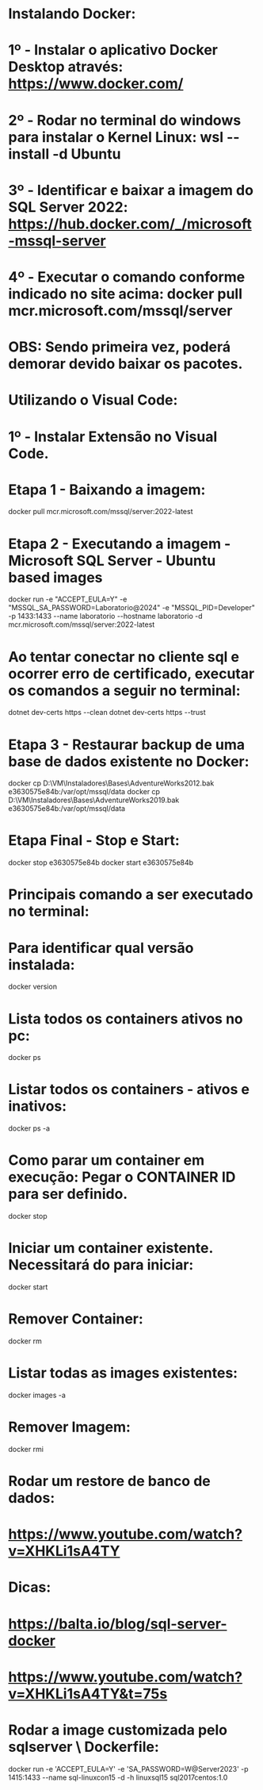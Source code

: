 #
# Instalando Docker:
#   1º - Instalar o aplicativo Docker Desktop através: https://www.docker.com/
#   2º - Rodar no terminal do windows para instalar o Kernel Linux: wsl --install -d Ubuntu
#   3º - Identificar e baixar a imagem do SQL Server 2022: https://hub.docker.com/_/microsoft-mssql-server
#   4º - Executar o comando conforme indicado no site acima: docker pull mcr.microsoft.com/mssql/server
#		OBS: Sendo primeira vez, poderá demorar devido baixar os pacotes.
#

# Utilizando o Visual Code:
#   1º - Instalar Extensão no Visual Code.
#

# Etapa 1 - Baixando a imagem:
docker pull mcr.microsoft.com/mssql/server:2022-latest

# Etapa 2 - Executando a imagem - Microsoft SQL Server - Ubuntu based images
docker run -e "ACCEPT_EULA=Y" -e "MSSQL_SA_PASSWORD=Laboratorio@2024" -e "MSSQL_PID=Developer" -p 1433:1433  --name laboratorio --hostname laboratorio -d mcr.microsoft.com/mssql/server:2022-latest

# Ao tentar conectar no cliente sql e ocorrer erro de certificado, executar os comandos a seguir no terminal:
dotnet dev-certs https --clean
dotnet dev-certs https --trust

# Etapa 3 - Restaurar backup de uma base de dados existente no Docker:
docker cp D:\VM\Instaladores\Bases\AdventureWorks2012.bak e3630575e84b:/var/opt/mssql/data
docker cp D:\VM\Instaladores\Bases\AdventureWorks2019.bak e3630575e84b:/var/opt/mssql/data

# Etapa Final - Stop e Start:
docker stop e3630575e84b
docker start e3630575e84b



# ##################################################
# Principais comando a ser executado no terminal:
# ##################################################

# Para identificar qual versão instalada:
docker version

# Lista todos os containers ativos no pc:
docker ps

# Listar todos os containers - ativos e inativos:
docker ps -a

# Como parar um container em execução: Pegar o CONTAINER ID para ser definido.
docker stop <CONTAINER ID>

# Iniciar um container existente. Necessitará do <CONTAINER ID> para iniciar:
docker start <CONTAINER ID>

# Remover Container:
docker rm <CONTAINER ID>

# Listar todas as images existentes:
docker images -a

# Remover Imagem:
docker rmi <IMAGE ID>



# Rodar um restore de banco de dados:
# https://www.youtube.com/watch?v=XHKLi1sA4TY

# Dicas:
# https://balta.io/blog/sql-server-docker
# https://www.youtube.com/watch?v=XHKLi1sA4TY&t=75s


# Rodar a image customizada pelo sqlserver \ Dockerfile:
docker run -e 'ACCEPT_EULA=Y' -e 'SA_PASSWORD=W@Server2023' -p 1415:1433 --name sql-linuxcon15 -d -h linuxsql15 sql2017centos:1.0


